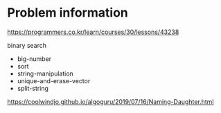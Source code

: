 # Problem information

<https://programmers.co.kr/learn/courses/30/lessons/43238>

binary search
- big-number
- sort
- string-manipulation
- unique-and-erase-vector
- split-string

<https://coolwindjo.github.io/algoguru/2019/07/16/Naming-Daughter.html>
